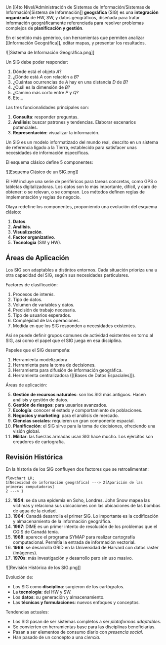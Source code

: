 Un [[4to Nivel/Administración de Sistemas de Información/Sistemas de Información|Sistema de Información]] **geográfica** (SIG) es una **integración organizada** de HW, SW, y datos geográficos, diseñada para tratar información geográficamente referenciada para resolver problemas complejos de **planificación y gestión**.

En el sentido más genérico, son herramientas que permiten analizar [[Información Geográfica]], editar mapas, y presentar los resultados.

![[Sistema de Información Geográfica.png]]

Un SIG debe poder responder:

1. Dónde está el objeto $A$?
2. ¿Dónde está $A$ con relación a $B$?
3. ¿Cuántas ocurrencias de $A$ hay en una distancia $D$ de $B$?
4. ¿Cuál es la dimensión de $B$?
5. ¿Camino más corto entre $P$ y $Q$?
6. Etc...

Las tres funcionalidades principales son:

1. **Consulta**: responder preguntas.
2. **Análisis**: buscar patrones y tendencias. Elaborar escenarios potenciales.
3. **Representación**: visualizar la información.

Un SIG es un modelo informatizado del mundo real, descrito en un sistema de referencia ligado a la Tierra, establecido para satisfacer unas necesidades de información específicas.

El esquema clásico define 5 componentes:

![[Esquema Clásico de un SIG.png]]

El HW incluye una serie de periféricos para tareas concretas, como GPS o tabletas digitalizadoras. Los datos son lo más importante, difícil, y caro de obtener: o se relevan, o se compran. Los métodos definen reglas de implementación y reglas de negocio.

Olaya redefine los componentes, proponiendo una evolución del esquema clásico:

1. **Datos**.
2. **Análisis**.
3. **Visualización**.
4. **Factor organizativo**.
5. **Tecnología** (SW y HW).

## Áreas de Aplicación

Los SIG son adaptables a distintos entornos. Cada situación prioriza una u otra capacidad del SIG, según sus necesidades particulares.

Factores de clasificación:

1. Procesos de interés.
2. Tipo de datos.
3. Volumen de variables y datos.
4. Precisión de trabajo necesaria.
5. Tipo de usuarios esperados.
6. Complejidad de las operaciones.
7. Medida en que los SIG responden a necesidades existentes.

Así se puede definir grupos comunes de actividad existentes en torno al SIG, así como el papel que el SIG juega en esa disciplina.

Papeles que el SIG desempeña:

1. Herramienta modelizadora.
2. Herramienta para la toma de decisiones.
3. Herramienta para difusión de información geográfica.
4. Herramienta centralizadora ([[Bases de Datos Espaciales]]).

Áreas de aplicación:

5. **Gestión de recursos naturales**: son los SIG más antiguos. Hacen análisis y gestión de datos.
6. **Gestión de riesgos**: para usuarios avanzados.
7. **Ecología**: conocer el estado y comportamiento de poblaciones.
8. **Negocios y marketing**: para el análisis de mercado.
9. **Ciencias sociales**: requieren un gran componente espacial.
10. **Planificación**: el SIG sirve para la toma de decisiones, ofreciendo una visión global.
11. **Militar**: las fuerzas armadas usan SIG hace mucho. Los ejércitos son creadores de cartografía.

## Revisión Histórica

En la historia de los SIG confluyen dos factores que se retroalimentan:

```mermaid
flowchart LR;
1[Necesidad de información geográfica] ---> 2[Aparición de las primeras computadoras]
2 ---> 1
```

12. **1854**: se da una epidemia en Soho, Londres. John Snow mapea las víctimas y relaciona sus ubicaciones con las ubicaciones de las bombas de agua de la ciudad.
13. **1964**: Canadá desarrolla el primer SIG. Lo importante es la codificación y almacenamiento de la información geográfica.
14. **1967**: DIME es un primer intento de resolución de los problemas que el CGIS de Canadá tenía.
15. **1968**: aparece el programa SYMAP para realizar cartografía computacional. Permitía la entrada de información vectorial.
16. **1969**: se desarrolla GRID en la Universidad de Harvard con datos raster (imágenes).
17. **1970s**: más investigación y desarrollo pero sin uso masivo.

![[Revisión Histórica de los SIG.png]]

Evolución de:

- Los SIG como **disciplina**: surgieron de los cartógrafos.
- La **tecnología**: del HW y SW.
- Los **datos**: su generación y almacenamiento.
- Las **técnicas y formulaciones**: nuevos enfoques y conceptos.

Tendencias actuales:

- Los SIG pasan de ser sistemas completos a ser _plataformas adaptables_.
- Se convierten en herramientas base para las disciplinas beneficiarias.
- Pasan a ser elementos de consumo diario con _presencia social_.
- Han pasado de un concepto a una _ciencia_.
